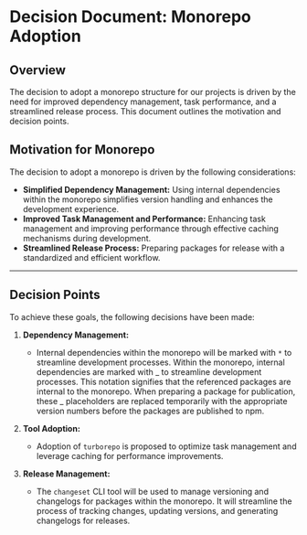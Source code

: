 # Decision Document: Monorepo Adoption

## Overview

The decision to adopt a monorepo structure for our projects is driven by the need for improved dependency management, task performance, and a streamlined release process. This document outlines the motivation and decision points.

## Motivation for Monorepo

The decision to adopt a monorepo is driven by the following considerations:

- **Simplified Dependency Management:** Using internal dependencies within the monorepo simplifies version handling and enhances the development experience.
- **Improved Task Management and Performance:** Enhancing task management and improving performance through effective caching mechanisms during development.
- **Streamlined Release Process:** Preparing packages for release with a standardized and efficient workflow.

---

## Decision Points

To achieve these goals, the following decisions have been made:

1. **Dependency Management:**

   - Internal dependencies within the monorepo will be marked with `*` to streamline development processes. Within the monorepo, internal dependencies are marked with _ to streamline development processes. This notation signifies that the referenced packages are internal to the monorepo. When preparing a package for publication, these _ placeholders are replaced temporarily with the appropriate version numbers before the packages are published to npm.

2. **Tool Adoption:**

   - Adoption of `turborepo` is proposed to optimize task management and leverage caching for performance improvements.

3. **Release Management:**
   - The `changeset` CLI tool will be used to manage versioning and changelogs for packages within the monorepo. It will streamline the process of tracking changes, updating versions, and generating changelogs for releases.
